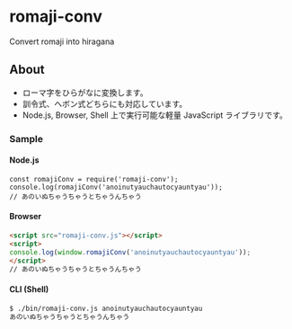 # romaji-conv
Convert romaji into hiragana

## About
- ローマ字をひらがなに変換します。
- 訓令式、ヘボン式どちらにも対応しています。
- Node.js, Browser, Shell 上で実行可能な軽量 JavaScript ライブラリです。

### Sample
#### Node.js
```node
const romajiConv = require('romaji-conv');
console.log(romajiConv('anoinutyauchautocyauntyau'));
// あのいぬちゃうちゃうとちゃうんちゃう
```

#### Browser
```html
<script src="romaji-conv.js"></script>
<script>
console.log(window.romajiConv('anoinutyauchautocyauntyau'));
</script>
// あのいぬちゃうちゃうとちゃうんちゃう
```

#### CLI (Shell)
```sh
$ ./bin/romaji-conv.js anoinutyauchautocyauntyau
あのいぬちゃうちゃうとちゃうんちゃう
```
